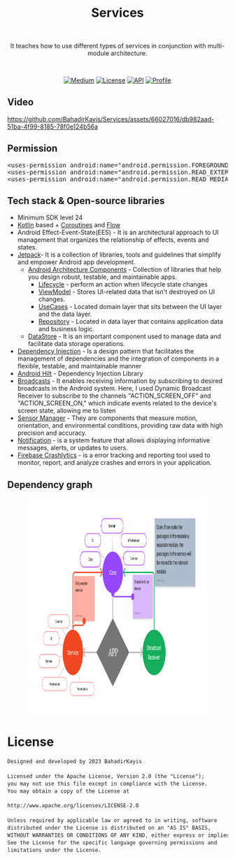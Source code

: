 <h1 align="center">Services</h1></br>
<p align="center" >  
It teaches how to use different types of services in conjunction with multi-module architecture.
</p>
</br>

<p align="center">
 <a href="https://medium.com/@bahadir.kayis24/android-service-584e1311b61c"><img alt="Medium" src="https://img.shields.io/badge/Medium-Services-black.svg"/></a>
 <a href="https://opensource.org/licenses/Apache-2.0"><img alt="License" src="https://img.shields.io/badge/License-Apache%202.0-red.svg"/></a>
 <a href="https://android-arsenal.com/api?level=21"><img alt="API" src="https://img.shields.io/badge/API-24%2B-brightgreen.svg?style=flat"/></a>
 <a href="https://github.com/BahadirKayis"><img alt="Profile" src="https://img.shields.io/badge/GitHub-BahadirKayis-darkblue"/></a> 
</p>

## Video
https://github.com/BahadirKayis/Services/assets/66027016/db982aad-51ba-4f99-8185-78f0e124b56a



## Permission
<pre>
&lt;uses-permission android:name="android.permission.FOREGROUND_SERVICE" /&gt;
&lt;uses-permission android:name="android.permission.READ_EXTERNAL_STORAGE" android:maxSdkVersion="32" /&gt;  SDK <=32
&lt;uses-permission android:name="android.permission.READ_MEDIA_AUDIO" /&gt;  SDK =>33
</pre>

## Tech stack & Open-source libraries
- Minimum SDK level 24
- [Kotlin](https://kotlinlang.org/) based + [Coroutines](https://github.com/Kotlin/kotlinx.coroutines) and [Flow](https://developer.android.com/kotlin/flow)
- Android Effect-Event-State(EES) - It is an architectural approach to UI management that organizes the relationship of effects, events and states.
- [Jetpack](https://developer.android.com/jetpack/getting-started)- It is a collection of libraries, tools and guidelines that simplify and empower Android app development.
  - [Android Architecture Components](https://developer.android.com/topic/libraries/architecture) - Collection of libraries that help you design robust, testable, and maintainable apps.
    - [Lifecycle](https://developer.android.com/topic/libraries/architecture/lifecycle) - perform an action when lifecycle state changes
    - [ViewModel](https://developer.android.com/topic/libraries/architecture/viewmodel) - Stores UI-related data that isn't destroyed on UI changes. 
    - [UseCases](https://developer.android.com/topic/architecture/domain-layer) - Located domain layer that sits between the UI layer and the data layer. 
    - [Repository](https://developer.android.com/topic/architecture/data-layer) - Located in data layer that contains application data and business logic.
  - [DataStore](https://developer.android.com/jetpack/androidx/releases/datastore) - It is an important component used to manage data and facilitate data storage operations.
- [Dependency Injection](https://developer.android.com/training/dependency-injection) - Is a design pattern that facilitates the management of dependencies and the integration of components in a flexible, testable, and maintainable manner
- [Android Hilt](https://developer.android.com/training/dependency-injection/hilt-android) - Dependency Injection Library
- [Broadcasts](https://developer.android.com/guide/components/broadcasts) - It enables receiving information by subscribing to desired broadcasts in the Android system. Here, I used Dynamic Broadcast Receiver to subscribe to the channels "ACTION_SCREEN_OFF" and "ACTION_SCREEN_ON," which indicate events related to the device's screen state, allowing me to listen
- [Sensor Manager](https://developer.android.com/guide/topics/sensors/sensors_overview) - They are components that measure motion, orientation, and environmental conditions, providing raw data with high precision and accuracy.
- [Notification](https://developer.android.com/develop/ui/views/notifications) - is a system feature that allows displaying informative messages, alerts, or updates to users.
- [Firebase Crashlytics](https://firebase.google.com/docs/crashlytics?hl=tr) - is a error tracking and reporting tool used to monitor, report, and analyze crashes and errors in your application.
## Dependency graph
<p align="center">
<img src="/previews/dependency.png" width="80%" height="500px"/>
</p>

# License
```xml
Designed and developed by 2023 BahadirKayis

Licensed under the Apache License, Version 2.0 (the "License");
you may not use this file except in compliance with the License.
You may obtain a copy of the License at

http://www.apache.org/licenses/LICENSE-2.0

Unless required by applicable law or agreed to in writing, software
distributed under the License is distributed on an "AS IS" BASIS,
WITHOUT WARRANTIES OR CONDITIONS OF ANY KIND, either express or implied.
See the License for the specific language governing permissions and
limitations under the License.

